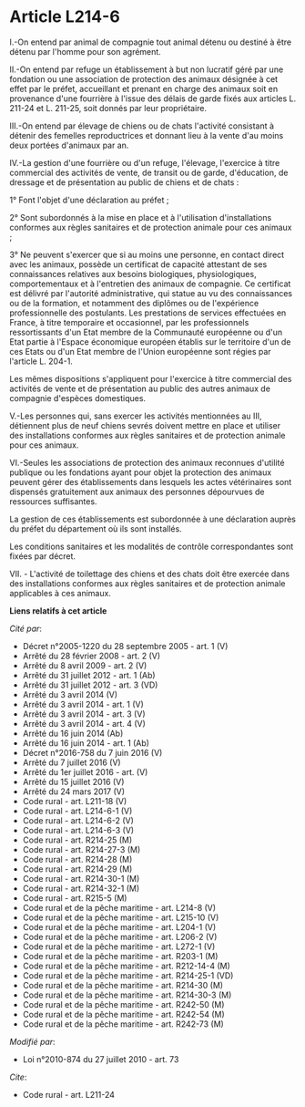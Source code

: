 # Article L214-6

I.-On entend par animal de compagnie tout animal détenu ou destiné à être détenu par l'homme pour son agrément. 

II.-On entend par refuge un établissement à but non lucratif géré par une fondation ou une association de protection des
animaux désignée à cet effet par le préfet, accueillant et prenant en charge des animaux soit en provenance d'une fourrière à
l'issue des délais de garde fixés aux articles L. 211-24 et L. 211-25, soit donnés par leur propriétaire. 

III.-On entend par élevage de chiens ou de chats l'activité consistant à détenir des femelles reproductrices et donnant lieu
à la vente d'au moins deux portées d'animaux par an. 

IV.-La gestion d'une fourrière ou d'un refuge, l'élevage, l'exercice à titre commercial des activités de vente, de transit ou
de garde, d'éducation, de dressage et de présentation au public de chiens et de chats : 

1° Font l'objet d'une déclaration au préfet ; 

2° Sont subordonnés à la mise en place et à l'utilisation d'installations conformes aux règles sanitaires et de protection
animale pour ces animaux ; 

3° Ne peuvent s'exercer que si au moins une personne, en contact direct avec les animaux, possède un certificat de capacité
attestant de ses connaissances relatives aux besoins biologiques, physiologiques, comportementaux et à l'entretien des
animaux de compagnie. Ce certificat est délivré par l'autorité administrative, qui statue au vu des connaissances ou de la
formation, et notamment des diplômes ou de l'expérience professionnelle des postulants. Les prestations de services
effectuées en France, à titre temporaire et occasionnel, par les professionnels ressortissants d'un Etat membre de la
Communauté européenne ou d'un Etat partie à l'Espace économique européen établis sur le territoire d'un de ces Etats ou d'un
Etat membre de l'Union européenne sont régies par l'article L. 204-1. 

Les mêmes dispositions s'appliquent pour l'exercice à titre commercial des activités de vente et de présentation au public
des autres animaux de compagnie d'espèces domestiques. 

V.-Les personnes qui, sans exercer les activités mentionnées au III, détiennent plus de neuf chiens sevrés doivent mettre en
place et utiliser des installations conformes aux règles sanitaires et de protection animale pour ces animaux. 

VI.-Seules les associations de protection des animaux reconnues d'utilité publique ou les fondations ayant pour objet la
protection des animaux peuvent gérer des établissements dans lesquels les actes vétérinaires sont dispensés gratuitement aux
animaux des personnes dépourvues de ressources suffisantes. 

La gestion de ces établissements est subordonnée à une déclaration auprès du préfet du département où ils sont installés. 

Les conditions sanitaires et les modalités de contrôle correspondantes sont fixées par décret.

VII. - L'activité de toilettage des chiens et des chats doit être exercée dans des installations conformes aux règles
sanitaires et de protection animale applicables à ces animaux.

**Liens relatifs à cet article**

_Cité par_:

  - Décret n°2005-1220 du 28 septembre 2005 - art. 1 (V)
  - Arrêté du 28 février 2008 - art. 2 (V)
  - Arrêté du 8 avril 2009 - art. 2 (V)
  - Arrêté du 31 juillet 2012 - art. 1 (Ab)
  - Arrêté du 31 juillet 2012 - art. 3 (VD)
  - Arrêté du 3 avril 2014 (V)
  - Arrêté du 3 avril 2014 - art. 1 (V)
  - Arrêté du 3 avril 2014 - art. 3 (V)
  - Arrêté du 3 avril 2014 - art. 4 (V)
  - Arrêté du 16 juin 2014 (Ab)
  - Arrêté du 16 juin 2014 - art. 1 (Ab)
  - Décret n°2016-758 du 7 juin 2016 (V)
  - Arrêté du 7 juillet 2016 (V)
  - Arrêté du 1er juillet 2016 - art. (V)
  - Arrêté du 15 juillet 2016 (V)
  - Arrêté du 24 mars 2017 (V)
  - Code rural - art. L211-18 (V)
  - Code rural - art. L214-6-1 (V)
  - Code rural - art. L214-6-2 (V)
  - Code rural - art. L214-6-3 (V)
  - Code rural - art. R214-25 (M)
  - Code rural - art. R214-27-3 (M)
  - Code rural - art. R214-28 (M)
  - Code rural - art. R214-29 (M)
  - Code rural - art. R214-30-1 (M)
  - Code rural - art. R214-32-1 (M)
  - Code rural - art. R215-5 (M)
  - Code rural et  de la pêche maritime - art. L214-8 (V)
  - Code rural et  de la pêche maritime - art. L215-10 (V)
  - Code rural et de la pêche maritime - art. L204-1 (V)
  - Code rural et de la pêche maritime - art. L206-2 (V)
  - Code rural et de la pêche maritime - art. L272-1 (V)
  - Code rural et de la pêche maritime - art. R203-1 (M)
  - Code rural et de la pêche maritime - art. R212-14-4 (M)
  - Code rural et de la pêche maritime - art. R214-25-1 (VD)
  - Code rural et de la pêche maritime - art. R214-30 (M)
  - Code rural et de la pêche maritime - art. R214-30-3 (M)
  - Code rural et de la pêche maritime - art. R242-50 (M)
  - Code rural et de la pêche maritime - art. R242-54 (M)
  - Code rural et de la pêche maritime - art. R242-73 (M)

_Modifié par_:

  - Loi n°2010-874 du 27 juillet 2010 - art. 73

_Cite_:

  - Code rural - art. L211-24
